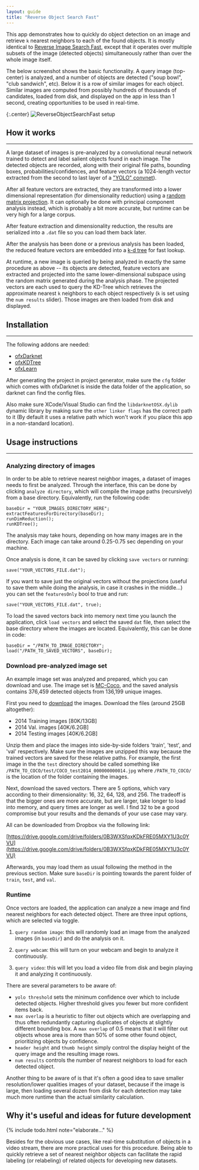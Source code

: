 ```yaml
---
layout: guide
title: "Reverse Object Search Fast"
---
```


This app demonstrates how to quickly do object detection on an image and retrieve `k` nearest neighbors to each of the found objects. It is mostly identical to [Reverse Image Search Fast](/guides/ReverseImageSearchFast), except that it operates over multiple subsets of the image (detected objects) simultaneously rather than over the whole image itself.

The below screenshot shows the basic functionality. A query image (top-center) is analyzed, and a number of objects are detected ("soup bowl", "club sandwich", etc). Below it is a row of similar images for each object. Similar images are computed from possibly hundreds of thousands of candidates, loaded from disk, and displayed on the app in less than 1 second, creating opportunities to be used in real-time.

{:.center}
![ReverseObjectSearchFast setup](/images/guides/reverseobjectsearch_food.jpg "ReverseObjectSearchFast setup")

## How it works
---

A large dataset of images is pre-analyzed by a convolutional neural network trained to detect and label salient objects found in each image. The detected objects are recorded, along with their original file paths, bounding boxes, probabilities/confidences, and feature vectors (a 1024-length vector extracted from the second to last layer of a ["YOLO" convnet](http://pjreddie.com/darknet/yolo/)). 

After all feature vectors are extracted, they are transformed into a lower dimensional representation (for dimensionality reduction) using a [random matrix projection](http://stats.stackexchange.com/questions/235632/pca-vs-random-projection). It can optionally be done with principal component analysis instead, which is probably a bit more accurate, but runtime can be very high for a large corpus.

After feature extraction and dimensionality reduction, the results are serialized into a `.dat` file so you can load them back later.  

After the analysis has been done or a previous analysis has been loaded, the reduced feature vectors are embedded into a [k-d tree](https://en.wikipedia.org/wiki/K-d_tree) for fast lookup.  

At runtime, a new image is queried by being analyzed in exactly the same procedure as above -- its objects are detected, feature vectors are extracted and projected into the same lower-dimensional subspace using the random matrix generated during the analysis phase. The projected vectors are each used to query the KD-Tree which retrieves the approximate nearest `k` neighbors to each object respectively (`k` is set using the `num results` slider). Those images are then loaded from disk and displayed.


## Installation
---
The following addons are needed:

- [ofxDarknet](https://github.com/mrzl/ofxDarknet)
- [ofxKDTree](https://github.com/genekogan/ofxKDTree)
- [ofxLearn](https://github.com/genekogan/ofxLearn)

After generating the project in project generator, make sure the `cfg` folder which comes with ofxDarknet is inside the data folder of the application, so darknet can find the config files.

Also make sure XCode/Visual Studio can find the `libdarknetOSX.dylib` dynamic library by making sure the `other linker flags` has the correct path to it (By default it uses a relative path which won't work if you place this app in a non-standard location).

## Usage instructions
---

### Analyzing directory of images

In order to be able to retrieve nearest neighbor images, a dataset of images needs to first be analyzed. Through the interface, this can be done by clicking `analyze directory`, which will compile the image paths (recursively) from a base directory. Equivalently, run the following code:

    baseDir = "YOUR_IMAGES_DIRECTORY_HERE";
    extractFeaturesForDirectory(baseDir);
    runDimReduction();	
    runKDTree();

The analysis may take hours, depending on how many images are in the directory. Each image can take around 0.25-0.75 sec depending on your machine.  

Once analysis is done, it can be saved by clicking `save vectors` or running:

    save("YOUR_VECTORS_FILE.dat");

If you want to save just the original vectors without the projections (useful to save them while doing the analysis, in case it crashes in the middle...) you can set the `featuresOnly` bool to true and run:

	save("YOUR_VECTORS_FILE.dat", true);
	
To load the saved vectors back into memory next time you launch the application, click `load vectors` and select the saved `dat` file, then select the base directory where the images are located. Equivalently, this can be done in code:

	baseDir = "/PATH_TO_IMAGE_DIRECTORY";
    load("/PATH_TO_SAVED_VECTORS", baseDir);
    

### Download pre-analyzed image set

An example image set was analyzed and prepared, which you can download and use. The image set is [MC-Coco](http://mscoco.org/), and the saved analysis contains 376,459 detected objects from 136,199 unique images.  

First you need to [download](http://mscoco.org/dataset/#download) the images. Download the files (around 25GB altogether):

- 2014 Training images [80K/13GB]
- 2014 Val. images [40K/6.2GB]
- 2014 Testing images [40K/6.2GB]

Unzip them and place the images into side-by-side folders 'train', 'test', and 'val' respectively. Make sure the images are unzipped this way because the trained vectors are saved for these relative paths. For example, the first image in the the `test` directory should be called something like `/PATH_TO_COCO/test/COCO_test2014_000000000014.jpg` where `/PATH_TO_COCO/` is the location of the folder containing the images.

Next, download the saved vectors. There are 5 options, which vary according to their dimensionality: 16, 32, 64, 128, and 256. The tradeoff is that the bigger ones are more accurate, but are larger, take longer to load into memory, and query times are longer as well. I find 32 to be a good compromise but your results and the demands of your use case may vary.

All can be downloaded from Dropbox via the following link: 

[https://drive.google.com/drive/folders/0B3WXSfqxKDkFRE05MXY1U3c0YVU](https://drive.google.com/drive/folders/0B3WXSfqxKDkFRE05MXY1U3c0YVU)

Afterwards, you may load them as usual following the method in the previous section. Make sure `baseDir` is pointing towards the parent folder of `train`, `test`, and `val`.

### Runtime

Once vectors are loaded, the application can analyze a new image and find nearest neighbors for each detected object. There are three input options, which are selected via toggle.

1) `query random image`: this will randomly load an image from the analyzed images (in `baseDir`) and do the analysis on it.

2) `query webcam`: this will turn on your webcam and begin to analyze it continuously.

3) `query video`: this will let you load a video file from disk and begin playing it and analyzing it continuously.

There are several parameters to be aware of:

- `yolo threshold` sets the minimum confidence over which to include detected objects. Higher threshold gives you fewer but more confident items back.
- `max overlap` is a heuristic to filter out objects which are overlapping and thus often redundantly capturing duplicates of objects at slightly different bounding box. A `max overlap` of 0.5 means that it will filter out objects whose area is more than 50% of some other found object, prioritizing objects by confidence.
- `header height` and `thumb height` simply control the display height of the query image and the resulting image rows. 
- `num results` controls the number of nearest neighbors to load for each detected object.

Another thing to be aware of is that it's often a good idea to save smaller resolution/lower qualities images of your dataset, because if the image is large, then loading several dozen from disk for each detection may take much more runtime than the actual similarity calculation.

## Why it's useful and ideas for future development

{% include todo.html note="elaborate..." %} 

Besides for the obvious use cases, like real-time substitution of objects in a video stream, there are more practical uses for this procedure. Being able to quickly retrieve a set of nearest neighbor objects can facilitate the rapid labeling (or relabeling) of related objects for developing new datasets.
